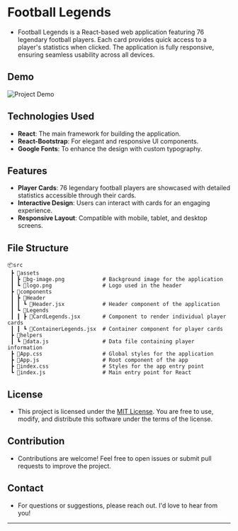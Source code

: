 # Football Legends

- Football Legends is a React-based web application featuring 76 legendary football players. Each card provides quick access to a player's statistics when clicked. The application is fully responsive, ensuring seamless usability across all devices.

## Demo

![Project Demo](./public/Demo.gif)

## Technologies Used

- **React**: The main framework for building the application.
- **React-Bootstrap**: For elegant and responsive UI components.
- **Google Fonts**: To enhance the design with custom typography.

## Features

- **Player Cards**: 76 legendary football players are showcased with detailed statistics accessible through their cards.
- **Interactive Design**: Users can interact with cards for an engaging experience.
- **Responsive Layout**: Compatible with mobile, tablet, and desktop screens.

## File Structure

```plaintext
📦src
 ┣ 📂assets
 ┃ ┣ 📜bg-image.png            # Background image for the application
 ┃ ┗ 📜logo.png                # Logo used in the header
 ┣ 📂components
 ┃ ┣ 📂Header
 ┃ ┃ ┗ 📜Header.jsx            # Header component of the application
 ┃ ┗ 📂Legends
 ┃ ┃ ┣ 📜CardLegends.jsx       # Component to render individual player cards
 ┃ ┃ ┗ 📜ContainerLegends.jsx  # Container component for player cards
 ┣ 📂helpers
 ┃ ┗ 📜data.js                 # Data file containing player information
 ┣ 📜App.css                   # Global styles for the application
 ┣ 📜App.js                    # Root component of the app
 ┣ 📜index.css                 # Styles for the app entry point
 ┗ 📜index.js                  # Main entry point for React
```

## License

- This project is licensed under the [MIT License](./LICENSE). You are free to use, modify, and distribute this software under the terms of the license.

## Contribution

- Contributions are welcome! Feel free to open issues or submit pull requests to improve the project.

## Contact

- For questions or suggestions, please reach out. I'd love to hear from you!

---
